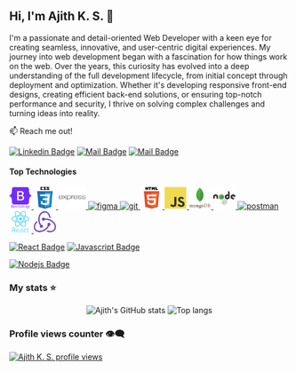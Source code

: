 <!-- ## Hi there 👋 -->

## Hi, I'm Ajith K. S. 👋

I'm a passionate and detail-oriented Web Developer with a keen eye for creating seamless, innovative, and user-centric digital experiences. My journey into web development began with a fascination for how things work on the web. Over the years, this curiosity has evolved into a deep understanding of the full development lifecycle, from initial concept through deployment and optimization. Whether it's developing responsive front-end designs, creating efficient back-end solutions, or ensuring top-notch performance and security, I thrive on solving complex challenges and turning ideas into reality.

:mailbox: Reach me out!

<!-- [![Twitter Badge](https://img.shields.io/badge/-@MaksymRudnyi-1ca0f1?style=flat&labelColor=1ca0f1&logo=twitter&logoColor=white&link=https://twitter.com/MaksymRudnyi)](https://twitter.com/MaksymRudnyi)
[![Mail Badge](https://img.shields.io/badge/-Ajith_K_S-e74c3c?style=flat&labelColor=e74c3c&logo=youtube&logoColor=white)](https://youtube.com/@MaksymRudnyi?si=rYeYSkEaREqugOCt)
[![Mail Badge](https://img.shields.io/badge/-Travels_And_Code-e74c3c?style=flat&labelColor=e74c3c&logo=youtube&logoColor=white)](https://youtube.com/@TravelsCode?si=YETDFWm1lvKodZW9) -->
<!-- <a href="https://www.linkedin.com/in/ajith-k-s/" target="_blank">
  <img src="https://img.shields.io/badge/-Ajith_K_S-0e76a8?style=flat&labelColor=0e76a8&logo=linkedin&logoColor=white" alt="Linkedin Badge">
</a> -->

[![Linkedin Badge](https://img.shields.io/badge/-Ajith_K_S-0e76a8?style=flat&labelColor=0e76a8&logo=linkedin&logoColor=white)](https://www.linkedin.com/in/ajith-k-s/)
[![Mail Badge](https://img.shields.io/badge/-@Ajith_K_S-e84393?style=flat&labelColor=e84393&logo=instagram&logoColor=white)](https://www.instagram.com/ajithks98086/)
[![Mail Badge](https://img.shields.io/badge/-Ajith_K_S-c0392b?style=flat&labelColor=c0392b&logo=gmail&logoColor=white)](mailto:ajithks98086@gmail.com)

#### Top Technologies

<p align="left">
<a href="https://getbootstrap.com" target="_blank" rel="noreferrer"> <img src="https://raw.githubusercontent.com/devicons/devicon/master/icons/bootstrap/bootstrap-plain-wordmark.svg" alt="bootstrap" width="40" height="40"/> </a>
<a href="https://www.w3schools.com/css/" target="_blank" rel="noreferrer"> <img src="https://raw.githubusercontent.com/devicons/devicon/master/icons/css3/css3-original-wordmark.svg" alt="css3" width="40" height="40"/> </a>
<a href="https://expressjs.com" target="_blank" rel="noreferrer"> <img src="https://raw.githubusercontent.com/devicons/devicon/master/icons/express/express-original-wordmark.svg" alt="express" width="50" height="40"/> </a>
<a href="https://www.figma.com/" target="_blank" rel="noreferrer"> <img src="https://www.vectorlogo.zone/logos/figma/figma-icon.svg" alt="figma" width="40" height="40"/> </a>
<a href="https://git-scm.com/" target="_blank" rel="noreferrer"> <img src="https://www.vectorlogo.zone/logos/git-scm/git-scm-icon.svg" alt="git" width="40" height="40"/> </a>
<a href="https://www.w3.org/html/" target="_blank" rel="noreferrer"> <img src="https://raw.githubusercontent.com/devicons/devicon/master/icons/html5/html5-original-wordmark.svg" alt="html5" width="40" height="40"/> </a>
<a href="https://developer.mozilla.org/en-US/docs/Web/JavaScript" target="_blank" rel="noreferrer"> <img src="https://raw.githubusercontent.com/devicons/devicon/master/icons/javascript/javascript-original.svg" alt="javascript" width="40" height="40"/> </a> 
<a href="https://www.mongodb.com/" target="_blank" rel="noreferrer"> <img src="https://raw.githubusercontent.com/devicons/devicon/master/icons/mongodb/mongodb-original-wordmark.svg" alt="mongodb" width="40" height="40"/> </a> 
<a href="https://nodejs.org" target="_blank" rel="noreferrer"> <img src="https://raw.githubusercontent.com/devicons/devicon/master/icons/nodejs/nodejs-original-wordmark.svg" alt="nodejs" width="40" height="40"/> </a> <a href="https://postman.com" target="_blank" rel="noreferrer"> <img src="https://www.vectorlogo.zone/logos/getpostman/getpostman-icon.svg" alt="postman" width="40" height="40"/> </a> 
<a href="https://reactjs.org/" target="_blank" rel="noreferrer"> <img src="https://raw.githubusercontent.com/devicons/devicon/master/icons/react/react-original-wordmark.svg" alt="react" width="40" height="40"/> </a> 
<a href="https://redux.js.org" target="_blank" rel="noreferrer"> <img src="https://raw.githubusercontent.com/devicons/devicon/master/icons/redux/redux-original.svg" alt="redux" width="40" height="40"/> </a> </p>

[![React Badge](https://img.shields.io/badge/-React-61DBFB?style=for-the-badge&labelColor=black&logo=react&logoColor=61DBFB)](#) [![Javascript Badge](https://img.shields.io/badge/-Javascript-F0DB4F?style=for-the-badge&labelColor=black&logo=javascript&logoColor=F0DB4F)](#)

<!-- [![Typescript Badge](https://img.shields.io/badge/-Typescript-007acc?style=for-the-badge&labelColor=black&logo=typescript&logoColor=007acc)](#) -->

[![Nodejs Badge](https://img.shields.io/badge/-Nodejs-3C873A?style=for-the-badge&labelColor=black&logo=node.js&logoColor=3C873A)](#)

 <!-- [![GraphQL Badge](https://img.shields.io/badge/-GraphQl-e535ab?style=for-the-badge&labelColor=black&logo=node.js&logoColor=e535ab)](#) -->

<!-- ### Tutorials

[<img align="left" alt="React" width="26px" src="https://raw.githubusercontent.com/github/explore/80688e429a7d4ef2fca1e82350fe8e3517d3494d/topics/react/react.png" />][reactplaylist]
<img align="left" alt="JavaScript" width="26px" src="https://raw.githubusercontent.com/github/explore/80688e429a7d4ef2fca1e82350fe8e3517d3494d/topics/javascript/javascript.png" />
[<img align="left" alt="GraphQL" width="26px" src="https://raw.githubusercontent.com/github/explore/80688e429a7d4ef2fca1e82350fe8e3517d3494d/topics/graphql/graphql.png" />][graphqllist]

<br/> -->

<!-- ### Bizness
- :paperclip: [My Resume/CV](https://drive.google.com/file/d/12z5Ig5x4RNoIUpQ-M7AMl1NL8FTIvlaU/view?usp=sharing)
- :email: ajithks98086@gmail.com

<br/> -->

### My stats ⭐

<div align="center">
<img alt="Ajith's GitHub stats" src="https://github-readme-stats.vercel.app/api?username=Ajith369369&show_icons=true&theme=transparent"/>
<img alt="Top langs" src="https://github-readme-stats.vercel.app/api/top-langs/?username=Ajith369369&layout=compact&&langs_count=8"/>
</div>

### Profile views counter 👁️‍🗨️

[![Ajith K. S. profile views](https://u8views.com/api/v1/github/profiles/127725288/views/day-week-month-total-count.svg)](https://u8views.com/github/Ajith369369)

<!-- [React Playlist](https://youtube.com/playlist?list=PLlYbsPJVZjBygXalKUVKkvFyHQ1NifIiW&si=pj2Rfx3ztZjb_c1P) -->

<!--
**Ajith369369/Ajith369369** is a ✨ _special_ ✨ repository because its `README.md` (this file) appears on your GitHub profile.

Here are some ideas to get you started:

- 🔭 I’m currently working on ...
- 🌱 I’m currently learning ...
- 👯 I’m looking to collaborate on ...
- 🤔 I’m looking for help with ...
- 💬 Ask me about ...
- 📫 How to reach me: ...
- 😄 Pronouns: ...
- ⚡ Fun fact: ...
-->

<!--
git remote add origin https://github.com/Ajith369369/Ajith369369.git
-->
